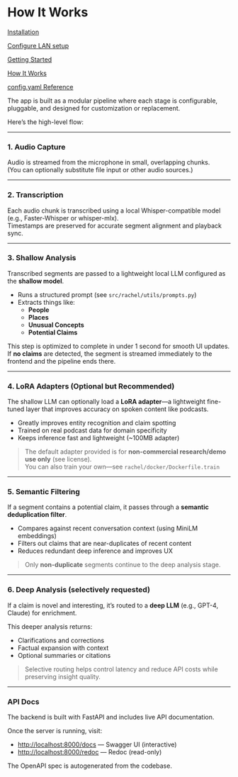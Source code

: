 # How It Works

[Installation](install.md)

[Configure LAN setup](lan_setup.md)

[Getting Started](getting_started.md)

[How It Works](how_it_works.md)

[config.yaml Reference](docs/config.md)

The app is built as a modular pipeline where each stage is configurable, pluggable, and designed for customization or replacement.

Here’s the high-level flow:

---

### 1. Audio Capture  
Audio is streamed from the microphone in small, overlapping chunks.  
(You can optionally substitute file input or other audio sources.)

---

### 2. Transcription  
Each audio chunk is transcribed using a local Whisper-compatible model (e.g., Faster-Whisper or whisper-mlx).  
Timestamps are preserved for accurate segment alignment and playback sync.

---

### 3. Shallow Analysis  
Transcribed segments are passed to a lightweight local LLM configured as the **shallow model**.

- Runs a structured prompt (see `src/rachel/utils/prompts.py`)
- Extracts things like:
  - **People**
  - **Places**
  - **Unusual Concepts**
  - **Potential Claims**

This step is optimized to complete in under 1 second for smooth UI updates.  
If **no claims** are detected, the segment is streamed immediately to the frontend and the pipeline ends there.

---

### 4. LoRA Adapters (Optional but Recommended)

The shallow LLM can optionally load a **LoRA adapter**—a lightweight fine-tuned layer that improves accuracy on spoken content like podcasts.

- Greatly improves entity recognition and claim spotting
- Trained on real podcast data for domain specificity
- Keeps inference fast and lightweight (~100MB adapter)

> The default adapter provided is for **non-commercial research/demo use only** (see license).  
> You can also train your own—see `rachel/docker/Dockerfile.train`

---

### 5. Semantic Filtering  
If a segment contains a potential claim, it passes through a **semantic deduplication filter**.

- Compares against recent conversation context (using MiniLM embeddings)
- Filters out claims that are near-duplicates of recent content
- Reduces redundant deep inference and improves UX

> Only **non-duplicate** segments continue to the deep analysis stage.

---

### 6. Deep Analysis (selectively requested)  
If a claim is novel and interesting, it’s routed to a **deep LLM** (e.g., GPT-4, Claude) for enrichment.

This deeper analysis returns:

- Clarifications and corrections
- Factual expansion with context
- Optional summaries or citations

> Selective routing helps control latency and reduce API costs while preserving insight quality.

---

### API Docs

The backend is built with FastAPI and includes live API documentation.

Once the server is running, visit:

- [http://localhost:8000/docs](http://localhost:8000/docs) — Swagger UI (interactive)
- [http://localhost:8000/redoc](http://localhost:8000/redoc) — Redoc (read-only)

The OpenAPI spec is autogenerated from the codebase.
